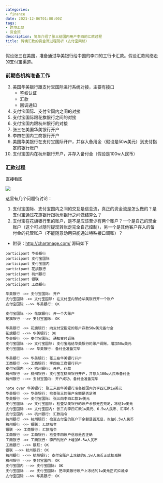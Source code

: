 ```yaml
---
categories:
- finance
date: 2021-12-06T01:00:00Z
tags:
- 跨境汇款
- 资金流
description: 简单介绍了张三给国内用户李四的汇款过程
title: 跨境汇款的资金流过程简析（支付宝网络）
---
```


假设张三在美国，准备通过华美银行给中国的李四的工行卡汇款。假设汇款网络走的支付宝渠道。

### 前期各机构准备工作


3. 美国华美银行跟支付宝国际进行系统对接，主要有接口
    * 鉴权认证
    * 汇款
    * 回调通知
4. 支付宝国际、支付宝国内之间的对接
5. 支付宝国际跟花旗银行之间的对接
6. 支付宝国内跟杭州银行的对接
7. 张三在美国华美银行开户
2. 李四在国内工商银行开户
3. 美国华美银行在支付宝国际开户，并存入备用金（假设是50w美元）到支付指定的银行账户
4. 支付宝国内在杭州银行开户，并存入备付金（假设是100w人民币）

### 汇款过程

直接看图


![](/images/finance/Cross-board-remittance-by-alipay.png)


这里有几个问题待讨论：

1. 支付宝国际、支付宝国内之间的交互是信息流，真正的资金流是怎么做的？是支付宝通过花旗银行跟杭州银行之间做结算么？
2. 支付宝在花旗银行里的账户，是不是应该至少有两个账户？一个是自己的现金账户（这个可以随时提现转账走完全自己控制），另一个是其他客户存入的备付金的托管账户（不能随意动用只能通过特殊接口调账）？


* 附录：http://chartmage.com/ 源码如下


```
participant 华美银行
participant 支付宝国际
participant 支付宝国内
participant 花旗银行
participant 杭州银行
participant 银联
participant 工商银行

华美银行 ->> 支付宝国际: 开户
支付宝国际 ->> 支付宝国际: 在支付宝内部给华美银行开一个账户
支付宝国际 -->> 华美银行: OK

支付宝国际 ->> 花旗银行: 开一个大账户
花旗银行 -->> 支付宝国际: OK

华美银行 ->> 花旗银行: 向支付宝指定的账户存款50w美元备付金
花旗银行 -->> 华美银行: OK
华美银行 ->> 支付宝国际: 通知支付调账
支付宝国际 ->> 支付宝国际: 支付宝给给华美银行的账户调账，增加50w美元
支付宝国际 -->> 华美银行: 备付金准备完毕

华美银行 ->> 华美银行: 张三在华美银行开户
工商银行 ->> 工商银行: 李四在工商银行开户
支付宝国内 ->> 杭州银行: 开户、存款
杭州银行 ->> 杭州银行: 支付宝在杭州银行开户，并存入100w人民币备付金
杭州银行 -->> 支付宝国内: 开户成功、备付金准备完毕

note over 华美银行: 张三来到华美银行准备给国内的李四汇款1w美元
华美银行 ->> 华美银行: 检查张三的账户余额是否足够
华美银行 ->> 支付宝国际: 张三向李四汇款1w美元
支付宝国际 ->> 支付宝国际: 检查华美银行的账户余额是否充足，冻结1w美元
支付宝国际 ->> 支付宝国内: 张三向李四汇款1w美元、6.5w人民币、汇率6.5
支付宝国内 ->> 杭州银行: 汇款指令
杭州银行 ->> 杭州银行: 检查支付宝的账户下余额是否充足，冻结6.5w人民币
杭州银行 ->> 银联: 汇款指令
银联 ->> 工商银行: 汇款指令
工商银行 ->> 工商银行: 检查李四账户信息是否正确
工商银行 ->> 工商银行: 李四的账户上增加6.5w人民币
工商银行 -->> 银联: OK
银联 -->> 杭州银行: OK
杭州银行 -->> 杭州银行: 支付宝账户上冻结的6.5w人民币正式扣减掉
杭州银行 -->> 支付宝国内: OK
支付宝国内 -->> 支付宝国际: OK
支付宝国际 -->> 支付宝国际: 把华美银行账户上冻结的1w美元正式扣减掉
支付宝国际 -->> 华美银行: OK

```